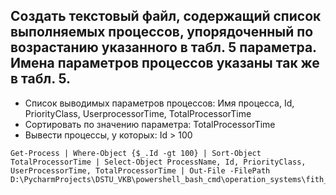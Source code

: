 ## Cоздать текстовый файл, содержащий список выполняемых процессов, упорядоченный по возрастанию указанного в табл. 5 параметра. Имена параметров процессов указаны так же в табл. 5.

- Список выводимых параметров процессов: Имя процесса, Id, PriorityClass, UserprocessorTime, TotalProcessorTime
- Сортировать по значению параметра: TotalProcessorTime
- Вывести процессы, у которых: Id > 100

```
Get-Process | Where-Object {$_.Id -gt 100} | Sort-Object TotalProcessorTime | Select-Object ProcessName, Id, PriorityClass, UserProcessorTime, TotalProcessorTime | Out-File -FilePath D:\PycharmProjects\DSTU_VKB\powershell_bash_cmd\operation_systems\fith_semester\2_laboratory\4_question\3_and_5_variant\processes.txt 
```
